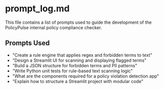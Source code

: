 # prompt_log.md

This file contains a list of prompts used to guide the development of the PolicyPulse internal policy compliance checker.

## Prompts Used

- "Create a rule engine that applies regex and forbidden terms to text"
- "Design a Streamlit UI for scanning and displaying flagged terms"
- "Build a JSON structure for forbidden terms and PII patterns"
- "Write Python unit tests for rule-based text scanning logic"
- "What are the components required for a policy violation detection app"
- "Explain how to structure a Streamlit project with modular code"
